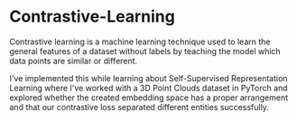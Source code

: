 # Contrastive-Learning
Contrastive learning is a machine learning technique used to learn the general features of a dataset without labels by teaching the model which data points are similar or different.

I've implemented this while learning about Self-Supervised Representation Learning where I've worked with a 3D Point Clouds dataset in PyTorch and explored whether the created embedding space has a proper arrangement and that our contrastive loss separated different entities successfully.
